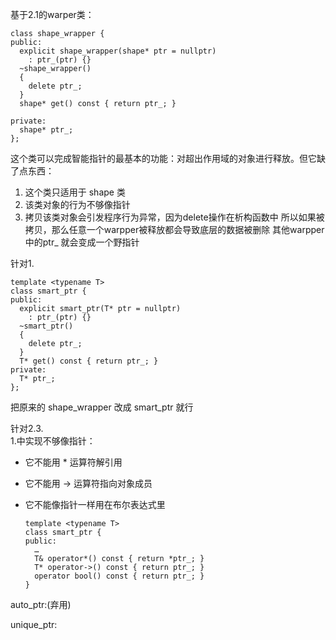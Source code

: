 基于2.1的warper类：   


    class shape_wrapper {
    public:
      explicit shape_wrapper(shape* ptr = nullptr)
        : ptr_(ptr) {}
      ~shape_wrapper()
      {
        delete ptr_;
      }
      shape* get() const { return ptr_; }   

    private:
      shape* ptr_;
    };  


这个类可以完成智能指针的最基本的功能：对超出作用域的对象进行释放。但它缺了点东西：  

1. 这个类只适用于 shape 类  
2. 该类对象的行为不够像指针 
3. 拷贝该类对象会引发程序行为异常，因为delete操作在析构函数中 所以如果被拷贝，那么任意一个warpper被释放都会导致底层的数据被删除 其他warpper中的ptr_ 就会变成一个野指针    

针对1.  

    template <typename T>
    class smart_ptr {
    public:
      explicit smart_ptr(T* ptr = nullptr)
        : ptr_(ptr) {}
      ~smart_ptr()
      {
        delete ptr_;
      }
      T* get() const { return ptr_; }
    private:
      T* ptr_;
    };
把原来的 shape_wrapper 改成 smart_ptr 就行  

针对2.3.  
1.中实现不够像指针：  
  * 它不能用 * 运算符解引用
  * 它不能用 -> 运算符指向对象成员
  * 它不能像指针一样用在布尔表达式里  


        template <typename T>
        class smart_ptr {
        public:
          …
          T& operator*() const { return *ptr_; }
          T* operator->() const { return ptr_; }
          operator bool() const { return ptr_; }
        }

auto_ptr:(弃用)   
 

unique_ptr:  
